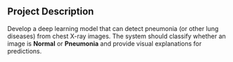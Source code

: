 ## Project Description
Develop a deep learning model that can detect pneumonia (or other lung diseases) from chest X-ray images. The system should classify whether an image is **Normal** or **Pneumonia** and provide visual explanations for predictions.
